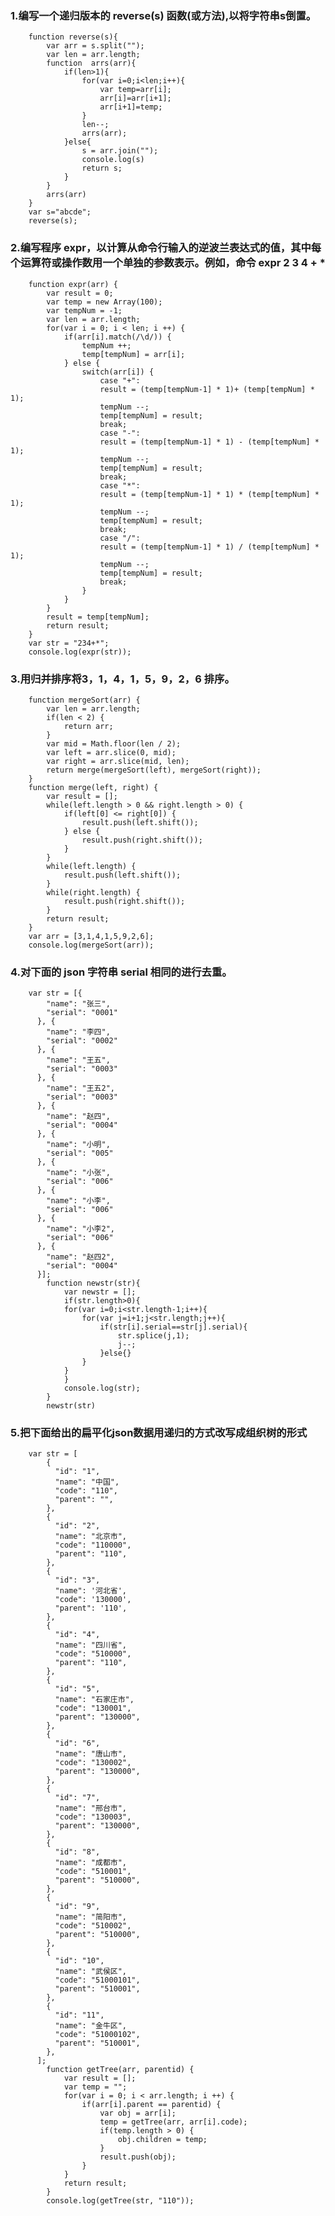 
### 1.编写一个递归版本的 reverse(s) 函数(或方法),以将字符串s倒置。
		function reverse(s){
			var arr = s.split("");
			var len = arr.length;
			function  arrs(arr){
				if(len>1){
					for(var i=0;i<len;i++){
						var temp=arr[i];
						arr[i]=arr[i+1];
						arr[i+1]=temp;
					}
					len--;
					arrs(arr);
				}else{
					s = arr.join("");
					console.log(s)
					return s;
				}
			}
			arrs(arr)
		}
		var s="abcde";
		reverse(s);
		
		
		
### 2.编写程序 expr，以计算从命令行输入的逆波兰表达式的值，其中每个运算符或操作数用一个单独的参数表示。例如，命令 expr 2 3 4 + *
		function expr(arr) {
			var result = 0;
			var temp = new Array(100);
			var tempNum = -1;
			var len = arr.length;
			for(var i = 0; i < len; i ++) {
				if(arr[i].match(/\d/)) {
					tempNum ++;
					temp[tempNum] = arr[i];
				} else {
					switch(arr[i]) {
						case "+": 
						result = (temp[tempNum-1] * 1)+ (temp[tempNum] * 1);
						tempNum --;
						temp[tempNum] = result;
						break;
						case "-": 
						result = (temp[tempNum-1] * 1) - (temp[tempNum] * 1);
						tempNum --;
						temp[tempNum] = result;
						break;
						case "*": 
						result = (temp[tempNum-1] * 1) * (temp[tempNum] * 1);
						tempNum --;
						temp[tempNum] = result;
						break;
						case "/": 
						result = (temp[tempNum-1] * 1) / (temp[tempNum] * 1);
						tempNum --;
						temp[tempNum] = result;
						break;
					}
				}
			}
			result = temp[tempNum];
			return result;
		}
		var str = "234+*";
		console.log(expr(str));
		

### 3.用归并排序将3，1，4，1，5，9，2，6 排序。
		function mergeSort(arr) {
			var len = arr.length;
			if(len < 2) {
				return arr;
			}
			var mid = Math.floor(len / 2);
			var left = arr.slice(0, mid);
			var right = arr.slice(mid, len);
			return merge(mergeSort(left), mergeSort(right));
		}
		function merge(left, right) {
			var result = [];
			while(left.length > 0 && right.length > 0) {
				if(left[0] <= right[0]) {
					result.push(left.shift());
				} else {
					result.push(right.shift());
				}
			}
			while(left.length) {
				result.push(left.shift());
			}
			while(right.length) {
				result.push(right.shift());
			}
			return result;
		}
		var arr = [3,1,4,1,5,9,2,6];
		console.log(mergeSort(arr));


		
		
### 4.对下面的 json 字符串 serial 相同的进行去重。
		var str = [{
			"name": "张三",
			"serial": "0001"
		  }, {
			"name": "李四",
			"serial": "0002"
		  }, {
			"name": "王五",
			"serial": "0003"
		  }, {
			"name": "王五2",
			"serial": "0003"
		  }, {
			"name": "赵四",
			"serial": "0004"
		  }, {
			"name": "小明",
			"serial": "005"
		  }, {
			"name": "小张",
			"serial": "006"
		  }, {
			"name": "小李",
			"serial": "006"
		  }, {
			"name": "小李2",
			"serial": "006"
		  }, {
			"name": "赵四2",
			"serial": "0004"
		  }];
			function newstr(str){
				var newstr = [];
				if(str.length>0){
				for(var i=0;i<str.length-1;i++){
					for(var j=i+1;j<str.length;j++){
						if(str[i].serial==str[j].serial){
							str.splice(j,1);
							j--;
						}else{}
					}
				}
				}
				console.log(str);
			}
			newstr(str)



### 5.把下面给出的扁平化json数据用递归的方式改写成组织树的形式
		var str = [
			{
			  "id": "1",
			  "name": "中国",
			  "code": "110",
			  "parent": "",
			},
			{
			  "id": "2",
			  "name": "北京市",
			  "code": "110000",
			  "parent": "110",
			},
			{
			  "id": "3",
			  "name": '河北省',
			  "code": '130000',
			  "parent": '110',
			},
			{
			  "id": "4",
			  "name": "四川省",
			  "code": "510000",
			  "parent": "110",
			},
			{
			  "id": "5",
			  "name": "石家庄市",
			  "code": "130001",
			  "parent": "130000",
			},
			{
			  "id": "6",
			  "name": "唐山市",
			  "code": "130002",
			  "parent": "130000",
			},
			{
			  "id": "7",
			  "name": "邢台市",
			  "code": "130003",
			  "parent": "130000",
			},
			{
			  "id": "8",
			  "name": "成都市",
			  "code": "510001",
			  "parent": "510000",
			},
			{
			  "id": "9",
			  "name": "简阳市",
			  "code": "510002",
			  "parent": "510000",
			},
			{
			  "id": "10",
			  "name": "武侯区",
			  "code": "51000101",
			  "parent": "510001",
			},
			{
			  "id": "11",
			  "name": "金牛区",
			  "code": "51000102",
			  "parent": "510001",
			},
		  ];
			function getTree(arr, parentid) {
				var result = [];
				var temp = "";
				for(var i = 0; i < arr.length; i ++) {
					if(arr[i].parent == parentid) {
						var obj = arr[i];
						temp = getTree(arr, arr[i].code);
						if(temp.length > 0) {
							obj.children = temp;
						}
						result.push(obj);
					}
				}
				return result;
			}
			console.log(getTree(str, "110"));

